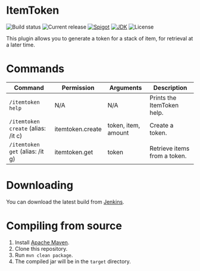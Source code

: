 # ItemToken

![Build status](https://api.travis-ci.org/sweepyoface/ItemToken.svg?branch=master)
![Current release](https://img.shields.io/github/release/sweepyoface/ItemToken.svg)
[![Spigot](https://img.shields.io/badge/Spigot-Project%20Page-yellow.svg)]()
[![JDK](https://img.shields.io/badge/JDK-1.8-blue.svg)](http://www.oracle.com/technetwork/java/javase/downloads/jre8-downloads-2133155.html)
![License](https://img.shields.io/github/license/sweepyoface/ItemToken.svg)

This plugin allows you to generate a token for a stack of item, for retrieval at a later time.

# Commands
| Command | Permission | Arguments | Description
| --- | --- | --- | --- |
| `/itemtoken help` | N/A | N/A | Prints the ItemToken help. |
| `/itemtoken create` (alias: /it c) | itemtoken.create | token, item, amount | Create a token. |
| `/itemtoken get` (alias: /it g) | itemtoken.get | token | Retrieve items from a token. |

# Downloading
You can download the latest build from [Jenkins](https://ci.sweepy.pw/job/ItemToken/).
# Compiling from source
1. Install [Apache Maven](https://maven.apache.org/).
2. Clone this repository.
3. Run `mvn clean package`.
4. The compiled jar will be in the `target` directory.
